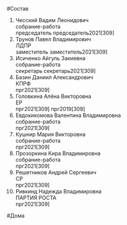 #Состав  
1. Чесский Вадим Леонидович  
    собрание-работа  
    председатель председатель2021[309]  
2. Трунов Павел Владимирович  
    ЛДПР  
    заместитель заместитель2021[309]  
3. Исиченко Айгуль Закиевна  
    собрание-работа  
    секретарь секретарь2021[309]  
4. Базин Даниил Александрович  
    КПРФ  
    прг2021[309]  
5. Головкина Алёна Викторовна  
    ЕР  
    прг2021[309] прг2019[309]  
6. Евдокикомова Валентина Владимировна  
    собрание-работа  
    прг2021[309]  
7. Кушнир Мария Викторовна  
    собрание-работа  
    прг2021[309]  
8. Прозоркина Кира Владимировна  
    собрание-работа  
    прг2021[309]  
9. Решетников Андрей Сергеевич  
    СР  
    прг2021[309]  
10. Ривкинд Надежда Владимировна  
    ПАРТИЯ РОСТА  
    прг2021[309]  

#Дома  
  
